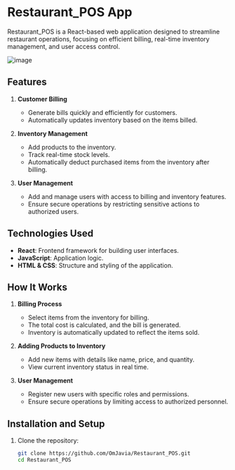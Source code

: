 # Restaurant_POS App

Restaurant_POS is a React-based web application designed to streamline restaurant operations, focusing on efficient billing, real-time inventory management, and user access control.  

![image](https://github.com/user-attachments/assets/3947ee8f-8dc9-48f9-94da-72a0995af9d5)


## Features  

1. **Customer Billing**  
   - Generate bills quickly and efficiently for customers.  
   - Automatically updates inventory based on the items billed.  

2. **Inventory Management**  
   - Add products to the inventory.  
   - Track real-time stock levels.  
   - Automatically deduct purchased items from the inventory after billing.  

3. **User Management**  
   - Add and manage users with access to billing and inventory features.  
   - Ensure secure operations by restricting sensitive actions to authorized users.  

## Technologies Used  

- **React**: Frontend framework for building user interfaces.  
- **JavaScript**: Application logic.  
- **HTML & CSS**: Structure and styling of the application.  

## How It Works  

1. **Billing Process**  
   - Select items from the inventory for billing.  
   - The total cost is calculated, and the bill is generated.  
   - Inventory is automatically updated to reflect the items sold.  

2. **Adding Products to Inventory**  
   - Add new items with details like name, price, and quantity.  
   - View current inventory status in real time.  

3. **User Management**  
   - Register new users with specific roles and permissions.  
   - Ensure secure operations by limiting access to authorized personnel.  

## Installation and Setup  

1. Clone the repository:  
   ```bash
   git clone https://github.com/OmJavia/Restaurant_POS.git
   cd Restaurant_POS
